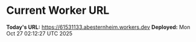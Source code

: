 # Current Worker URL
**Today's URL:** https://61531133.abesternheim.workers.dev
**Deployed:** Mon Oct 27 02:12:27 UTC 2025
